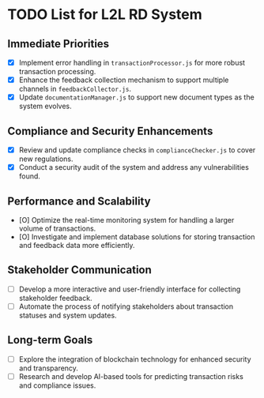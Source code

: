 # TODO List for L2L RD System

## Immediate Priorities

- [X] Implement error handling in `transactionProcessor.js` for more robust transaction processing.
- [X] Enhance the feedback collection mechanism to support multiple channels in `feedbackCollector.js`.
- [X] Update `documentationManager.js` to support new document types as the system evolves.

## Compliance and Security Enhancements

- [X] Review and update compliance checks in `complianceChecker.js` to cover new regulations.
- [X] Conduct a security audit of the system and address any vulnerabilities found.

## Performance and Scalability

- [O] Optimize the real-time monitoring system for handling a larger volume of transactions.
- [O] Investigate and implement database solutions for storing transaction and feedback data more efficiently.

## Stakeholder Communication

- [ ] Develop a more interactive and user-friendly interface for collecting stakeholder feedback.
- [ ] Automate the process of notifying stakeholders about transaction statuses and system updates.

## Long-term Goals

- [ ] Explore the integration of blockchain technology for enhanced security and transparency.
- [ ] Research and develop AI-based tools for predicting transaction risks and compliance issues.
